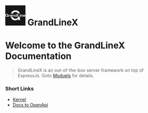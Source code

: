 <h1> <img src="img/sq-black.png" alt="logo" width="64px" /> GrandLineX</h1>

# Welcome to the GrandLineX Documentation


> GrandLineX is an out-of-the-box server framework on top of ExpressJs.
> Goto [Moduels](/docs/modules) for details.

### Short Links

- [Kernel](/docs/modules/#kernel)
- [Docs to OpenApi](/docs/utils/#docs-to-openapi-v3)
